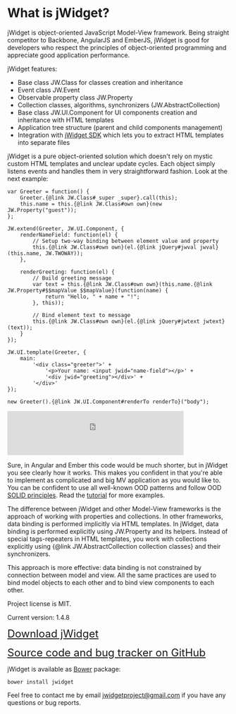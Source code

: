 ﻿# What is jWidget?

jWidget is object-oriented JavaScript Model-View framework.
Being straight competitor to Backbone, AngularJS and EmberJS, jWidget is good for developers who respect the principles
of object-oriented programming and appreciate good application performance.

jWidget features:

* Base class JW.Class for classes creation and inheritance
* Event class JW.Event
* Observable property class JW.Property
* Collection classes, algorithms, synchronizers (JW.AbstractCollection)
* Base class JW.UI.Component for UI components creation and inheritance with HTML templates
* Application tree structure (parent and child components management)
* Integration with [jWidget SDK](https://github.com/enepomnyaschih/jwsdk/wiki/) which lets you to extract
HTML templates into separate files

jWidget is a pure object-oriented solution which doesn't rely on mystic custom HTML templates and unclear
update cycles. Each object simply listens events and handles them in very straightforward fashion. Look at the next
example:

    var Greeter = function() {
        Greeter.{@link JW.Class#_super _super}.call(this);
        this.name = this.{@link JW.Class#own own}(new JW.Property("guest"));
    };

    JW.extend(Greeter, JW.UI.Component, {
        renderNameField: function(el) {
            // Setup two-way binding between element value and property
            this.{@link JW.Class#own own}(el.{@link jQuery#jwval jwval}(this.name, JW.TWOWAY));
        },

        renderGreeting: function(el) {
            // Build greeting message
            var text = this.{@link JW.Class#own own}(this.name.{@link JW.Property#$$mapValue $$mapValue}(function(name) {
                return "Hello, " + name + "!";
            }, this));

            // Bind element text to message
            this.{@link JW.Class#own own}(el.{@link jQuery#jwtext jwtext}(text));
        }
    });

    JW.UI.template(Greeter, {
        main:
            '<div class="greeter">' +
                '<p>Your name: <input jwid="name-field"></p>' +
                '<div jwid="greeting"></div>' +
            '</div>'
    });

    new Greeter().{@link JW.UI.Component#renderTo renderTo}("body");

<iframe frameborder="0" width="400" height="100" src="http://enepomnyaschih.github.io/mt/1.4/greeter.html"></iframe>

Sure, in Angular and Ember this code would be much shorter, but in jWidget you see clearly how it works. This makes
you confident in that you're able to implement as complicated and big MV application as you would like to. You
can be confident to use all well-known OOD patterns and follow OOD
<a href="http://en.wikipedia.org/wiki/SOLID_(object-oriented_design)">SOLID principles</a>. Read the
[tutorial](#!/guide/ensample1) for more examples.

The difference between jWidget and other Model-View frameworks is the approach of working with properties and
collections. In other frameworks, data binding is performed implicitly via HTML templates. In jWidget, data binding
is performed explicitly using JW.Property and its helpers. Instead of special tags-repeaters in HTML templates, you work with
collections explicitly using {@link JW.AbstractCollection collection classes} and their synchronizers.

This approach is more effective: data binding is not constrained by connection between model and view. All the same
practices are used to bind model objects to each other and to bind view components to each other.

Project license is MIT.

Current version: 1.4.8

<font size="5">[Download jWidget](guides/endownload/jwidget.zip)</font>

<font size="5">[Source code and bug tracker on GitHub](https://github.com/enepomnyaschih/jwidget)</font>

jWidget is available as [Bower](http://bower.io/) package:

    bower install jwidget

Feel free to contact me by email [jwidgetproject@gmail.com](mailto:jwidgetproject@gmail.com) if you have any questions
or bug reports.

